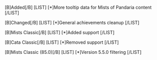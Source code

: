 [B]Added[/B]
[LIST]
[*]More tooltip data for Mists of Pandaria content
[/LIST]

[B]Changed[/B]
[LIST]
[*]General achievements cleanup
[/LIST]

[B]Mists Classic[/B]
[LIST]
[*]Added support
[/LIST]

[B]Cata Classic[/B]
[LIST]
[*]Removed support
[/LIST]

[B]Mists Classic (85.0)[/B]
[LIST]
[*]Version 5.5.0 filtering
[/LIST]